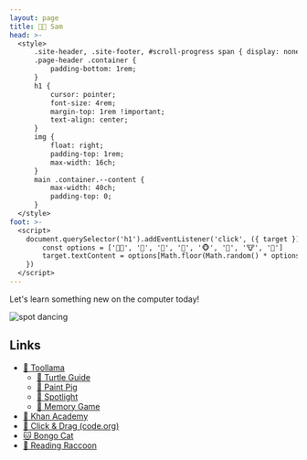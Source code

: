 ```yaml
---
layout: page
title: 👦🏼 Sam
head: >-
  <style>
      .site-header, .site-footer, #scroll-progress span { display: none; }
      .page-header .container {
          padding-bottom: 1rem;
      }
      h1 {
          cursor: pointer;
          font-size: 4rem;
          margin-top: 1rem !important;
          text-align: center;
      }
      img {
          float: right;
          padding-top: 1rem;
          max-width: 16ch;
      }
      main .container.--content {
          max-width: 40ch;
          padding-top: 0;
      }
  </style>
foot: >-
  <script>
    document.querySelector('h1').addEventListener('click', ({ target }) => {
        const options = ['👦🏼', '🐶', '🦊', '🐸', '🐵', '🦁', '🐮', '🐻']
        target.textContent = options[Math.floor(Math.random() * options.length)] + ' Sam'
    })
  </script>
---
```


Let's learn something new on the computer today!

<img src="/img/spot.gif" alt="spot dancing">

## Links

- [🦙 Toollama](https://toollama.com)
  - [🐢 Turtle Guide](https://turtle-guide.toollama.com)
  - [🐷 Paint Pig](https://paint-pig.toollama.com)
  - [🔦 Spotlight](https://spotlight.toollama.com)
  - [🧠 Memory Game](https://memory-game.toollama.com)
- [🌱 Khan Academy](https://khanacademy.org)
- [🐲 Click & Drag (code.org)](https://studio.code.org/s/pre-express-2021)
- [🐱 Bongo Cat](https://bongo.cat)
- [🦝 Reading Raccoon](https://seanmcp.github.io/reading-raccoon)
